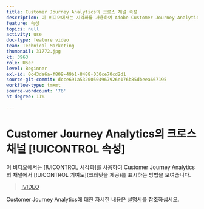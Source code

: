 ```yaml
---
title: Customer Journey Analytics의 크로스 채널 속성
description: 이 비디오에서는 시각화를 사용하여 Adobe Customer Journey Analytics에서 채널 간에 기여도 분석(크레딧을 제공)을 표시하는 방법을 보여줍니다.
feature: 속성
topics: null
activity: use
doc-type: feature video
team: Technical Marketing
thumbnail: 31772.jpg
kt: 3963
role: User
level: Beginner
exl-id: 0c43da6a-f809-49b1-8488-030ce70cd2d1
source-git-commit: dcce691a53200504967926e176b85dbeea667195
workflow-type: tm+mt
source-wordcount: '76'
ht-degree: 11%

---
```


# Customer Journey Analytics의 크로스 채널 [!UICONTROL 속성]

이 비디오에서는 [!UICONTROL 시각화]를 사용하여 Customer Journey Analytics의 채널에서 [!UICONTROL 기여도](크레딧을 제공)를 표시하는 방법을 보여줍니다.

>[!VIDEO](https://video.tv.adobe.com/v/31772/?quality=12)

Customer Journey Analytics에 대한 자세한 내용은 [설명서](https://docs.adobe.com/content/help/ko-KR/analytics-platform/using/cja-landing.html)를 참조하십시오.
